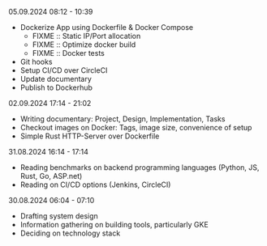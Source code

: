 05.09.2024 08:12 - 10:39
- Dockerize App using Dockerfile & Docker Compose
  - FIXME :: Static IP/Port allocation
  - FIXME :: Optimize docker build
  - FIXME :: Docker tests
- Git hooks
- Setup CI/CD over CircleCI
- Update documentary
- Publish to Dockerhub

02.09.2024 17:14 - 21:02
- Writing documentary: Project, Design, Implementation, Tasks
- Checkout images on Docker: Tags, image size, convenience of setup
- Simple Rust HTTP-Server over Dockerfile

31.08.2024 16:14 - 17:14
- Reading benchmarks on backend programming languages (Python, JS, Rust, Go, ASP.net)
- Reading on CI/CD options (Jenkins, CircleCI)

30.08.2024 06:04 - 07:10
- Drafting system design
- Information gathering on building tools, particularly GKE
- Deciding on technology stack

